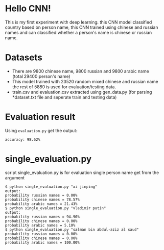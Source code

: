 # Hello CNN!
This is my first experiment with deep learning. this CNN model classified country based on person name, this CNN trained using chinese and russian names and can classified whether a person's name is chinese or russian name.

# Datasets
- There are 9800 chinese name, 9800 russian and 9800 arabic name (total 29400 person's name)
- This model trained with 23520 random mixed chinese and russian name the rest of 5880 is used for evaluation/testing data.
- train.csv and evaluation.csv extracted using gen_data.py (for parsing *dataset.txt file and seperate train and testing data)

# Evaluation result
Using `evaluation.py` get the output:
```
accuracy: 98.62%
```

# single_evaluation.py
script single_evaluation.py is for evaluation single person name get from the argument
```
$ python single_evaluation.py "xi jinping"
output:
probability russian names = 0.00%
probability chinese names = 78.57%
probability arabic names = 21.43%
$ python single_evaluation.py "vladimir putin"
output:
probability russian names = 94.90%
probability chinese names = 0.00%
probability arabic names = 5.10%
$ python single_evaluation.py "salman bin abdul-aziz al saud"
probability russian names = 0.00%
probability chinese names = 0.00%
probability arabic names = 100.00%
```
